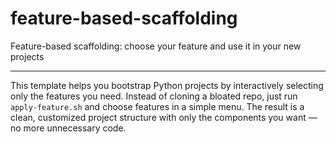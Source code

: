 # feature-based-scaffolding
Feature-based scaffolding: choose your feature and use it in your new projects

---

This template helps you bootstrap Python projects by interactively selecting only the features you need. Instead of cloning a bloated repo, just run `apply-feature.sh` and choose features in a simple menu. The result is a clean, customized project structure with only the components you want — no more unnecessary code.

